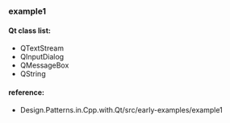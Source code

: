 ### example1

#### Qt class list:
- QTextStream
- QInputDialog
- QMessageBox
- QString

#### reference: 
- Design.Patterns.in.Cpp.with.Qt/src/early-examples/example1
